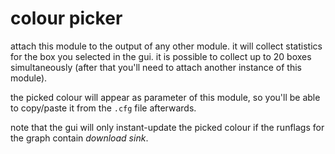 # colour picker

attach this module to the output of any other module. it will collect
statistics for the box you selected in the gui. it is possible to collect up to
20 boxes simultaneously (after that you'll need to attach another instance of
this module).

the picked colour will appear as parameter of this module, so you'll be able
to copy/paste it from the `.cfg` file afterwards.

note that the gui will only instant-update the picked colour if the runflags
for the graph contain *download sink*.
